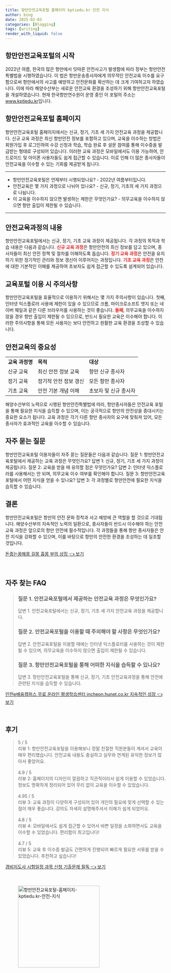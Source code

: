 ```yaml
---
title: 항만안전교육포털 홈페이지 kptiedu.kr 안전 지식
author: bing
date: 2025-02-03
categories: [Blogging]
tags: [writing]
render_with_liquid: false
---
```



<h2 id='항만안전교육포털의 시작'>항만안전교육포털의 시작</h2>

<p>2022년 여름, 한국의 많은 항만에서 잇따른 안전사고가 발생함에 따라 정부는 항만안전특별법을 시행하였습니다. 이 법은 항만운송종사자에게 의무적인 안전교육 이수를 요구함으로써 항만에서의 사고를 예방하고 안전문화를 확산하는 데 크게 기여하고자 하였습니다. 이에 따라 해양수산부는 새로운 안전교육 환경을 조성하기 위해 항만안전교육포털을 개설하였습니다. 현재 한국항만연수원이 운영 중인 이 포털의 주소는 <a href="https://www.kptiedu.kr">www.kptiedu.kr</a>입니다.</p>

<h2 id='항만안전교육포털 홈페이지'>항만안전교육포털 홈페이지</h2>

<p>항만안전교육포털 홈페이지에서는 신규, 정기, 기초 세 가지 안전교육 과정을 제공합니다. 신규 교육 과정은 최신 항만안전 정보를 포함하고 있으며, 교육을 이수하는 방법은 회원가입 후 로그인하여 수강 신청과 학습, 학습 완료 후 설문 참여를 통해 이수증을 발급받는 형태로 구성되어 있습니다. 이러한 교육 과정은 모바일에서도 이용 가능하여, 안드로이드 및 아이폰 사용자들도 쉽게 접근할 수 있습니다. 이로 인해 더 많은 종사자들이 안전교육을 이수할 수 있는 기회를 제공받게 됩니다.</p>

<hr />

<ul>
    <li>항만안전교육포털은 언제부터 시행되었나요? - 2022년 여름부터입니다.</li>
    <li>안전교육은 몇 가지 과정으로 나뉘어 있나요? - 신규, 정기, 기초의 세 가지 과정으로 나뉩니다.</li>
    <li>이 교육을 이수하지 않으면 발생하는 제한은 무엇인가요? - 의무교육을 이수하지 않으면 항만 출입이 제한될 수 있습니다.</li>
</ul>

<hr />

<h2 id='안전교육과정의 내용'>안전교육과정의 내용</h2>

<p>항만안전교육포털에서는 신규, 정기, 기초 교육 과정이 제공됩니다. 각 과정의 목적과 학습 내용은 다음과 같습니다. <b><span style="color: #ee2323;">신규 교육 과정</span></b>은 항만안전의 최신 정보를 담고 있으며, 종사자들이 최신 안전 정책 및 절차를 이해하도록 돕습니다. <b><span style="color: #ee2323;">정기 교육 과정</span></b>은 안전을 유지하기 위한 정기적인 관리와 정보 갱신이 이루어지는 과정입니다. <b><span style="color: #ee2323;">기초 교육 과정</span></b>은 안전에 대한 기본적인 이해를 제공하여 초보자도 쉽게 접근할 수 있도록 설계되어 있습니다.</p>

<h2 id='교육포털 이용 시 주의사항'>교육포털 이용 시 주의사항</h2>

<p>항만안전교육포털을 효율적으로 이용하기 위해서는 몇 가지 주의사항이 있습니다. 첫째, 인터넷 익스플로러 사용에 제한이 있을 수 있으므로 크롬, 마이크로소프트 엣지 또는 네이버 웨일과 같은 다른 브라우저를 사용하는 것이 좋습니다. <b><span style="color: #ee2323;">둘째</span></b>, 의무교육을 이수하지 않을 경우 항만 출입이 제한될 수 있으므로, 반드시 필요한 교육은 이수해야 합니다. 이러한 주의사항을 통해 모든 사용자는 보다 안전하고 원활한 교육 환경을 조성할 수 있습니다.</p>

<h2 id='안전교육의 중요성'>안전교육의 중요성</h2>

<table>
    <tr>
        <td><b>교육 과정명</b></td>
        <td><b>목적</b></td>
        <td><b>대상</b></td>
    </tr>
    <tr>
        <td>신규 교육</td>
        <td>최신 안전 정보 교육</td>
        <td>항만 신규 종사자</td>
    </tr>
    <tr>
        <td>정기 교육</td>
        <td>정기적 안전 정보 갱신</td>
        <td>모든 항만 종사자</td>
    </tr>
    <tr>
        <td>기초 교육</td>
        <td>안전 기본 개념 이해</td>
        <td>초보자 및 신규 종사자</td>
    </tr>
</table>

<p>해양수산부의 노력으로 시행된 항만안전특별법에 따라, 항만종사자들은 안전교육 포털을 통해 필요한 지식을 습득할 수 있으며, 이는 궁극적으로 항만의 안전성을 증대시키는 중요한 요소가 됩니다. 교육 과정은 각기 다른 항만 종사자의 요구에 맞춰져 있어, 모든 종사자가 효과적인 교육을 이수할 수 있습니다.</p>

<h2 id='자주 묻는 질문'>자주 묻는 질문</h2>

<p>항만안전교육포털 이용자들이 자주 묻는 질문들은 다음과 같습니다. 질문 1: 항만안전교육포털에서 제공하는 교육 과정은 무엇인가요? 답변 1: 신규, 정기, 기초 세 가지 과정이 제공됩니다. 질문 2: 교육을 받을 때 유의할 점은 무엇인가요? 답변 2: 인터넷 익스플로러를 사용해서는 안 되며, 의무교육 이수 여부를 확인해야 합니다. 질문 3: 항만안전교육포털에서 어떤 지식을 얻을 수 있나요? 답변 3: 각 과정별로 항만안전에 필요한 지식을 습득할 수 있습니다.</p>

<h2 id='결론'>결론</h2>

<p>항만안전교육포털은 항만의 안전 문화 정착과 사고 예방에 큰 역할을 할 것으로 기대됩니다. 해양수산부의 지속적인 노력의 일환으로, 종사자들이 반드시 이수해야 하는 안전교육 과정은 앞으로의 항만 안전에 필수적입니다. 각 과정들을 통해 항만 종사자들은 안전 지식을 강화할 수 있으며, 이를 바탕으로 항만의 안전한 환경을 조성하는 데 일조할 것입니다.</p>


<p><a class="click-button" title="돈줍는꿈해몽 길몽 흉몽 부의 상징" href="https://adkhouse.github.io/posts/%EB%8F%88%EC%A4%8D%EB%8A%94%EA%BF%88%ED%95%B4%EB%AA%BD-%EA%B8%B8%EB%AA%BD-%ED%9D%89%EB%AA%BD-%EB%B6%80%EC%9D%98-%EC%83%81%EC%A7%95/" rel="dofollow">돈줍는꿈해몽 길몽 흉몽 부의 상징 👈 보기</a></p><br>
<h2 id='자주_찾는_FAQ'>자주 찾는 FAQ</h2>
<div itemscope="" itemtype="https://schema.org/FAQPage"> 
<blockquote> 
<div itemscope="" itemprop="mainEntity" itemtype="https://schema.org/Question"> 
<h3 itemprop="name">질문 1. 안전교육포털에서 제공하는 안전교육 과정은 무엇인가요?</h3> 
<div itemscope="" itemprop="acceptedAnswer" itemtype="https://schema.org/Answer"> 
<span itemprop="text"> 
<p>답변 1. 안전교육포털에서는 신규, 정기, 기초 세 가지 안전교육 과정을 제공합니다.</p> 
</span> 
</div> 
</div> 
<div itemscope="" itemprop="mainEntity" itemtype="https://schema.org/Question"> 
<h3 itemprop="name">질문 2. 안전교육포털을 이용할 때 주의해야 할 사항은 무엇인가요?</h3> 
<div itemscope="" itemprop="acceptedAnswer" itemtype="https://schema.org/Answer"> 
<span itemprop="text"> 
<p>답변 2. 안전교육포털을 이용할 때에는 인터넷 익스플로러를 사용하는 것이 제한될 수 있으며, 의무교육을 이수하지 않으면 출입이 제한될 수 있습니다.</p> 
</span> 
</div> 
</div> 
<div itemscope="" itemprop="mainEntity" itemtype="https://schema.org/Question"> 
<h3 itemprop="name">질문 3. 항만안전교육포털을 통해 어떠한 지식을 습득할 수 있나요?</h3> 
<div itemscope="" itemprop="acceptedAnswer" itemtype="https://schema.org/Answer"> 
<span itemprop="text"> 
<p>답변 3. 항만안전교육포털을 통해 신규, 정기, 기초 안전교육과정을 통해 안전에 관련된 지식을 습득할 수 있습니다.</p> 
</span> 
</div> 
</div> 
</blockquote> 
</div>
<p><a class="click-button" title="인천e배움캠퍼스 무료 온라인 평생학습센터 incheon.hunet.co.kr 지속적인 성장" href="https://adkhouse.github.io/posts/%EC%9D%B8%EC%B2%9Ce%EB%B0%B0%EC%9B%80%EC%BA%A0%ED%8D%BC%EC%8A%A4-%EB%AC%B4%EB%A3%8C-%EC%98%A8%EB%9D%BC%EC%9D%B8-%ED%8F%89%EC%83%9D%ED%95%99%EC%8A%B5%EC%84%BC%ED%84%B0-incheon.hunet.co.kr-%EC%A7%80%EC%86%8D%EC%A0%81%EC%9D%B8-%EC%84%B1%EC%9E%A5/" rel="dofollow">인천e배움캠퍼스 무료 온라인 평생학습센터 incheon.hunet.co.kr 지속적인 성장 👈 보기</a></p><br>
<h2 id='후기'>후기</h2>
<div itemscope itemtype="https://schema.org/Product">
  <blockquote>
  <div itemprop="review" itemscope itemtype="https://schema.org/Review">
      <div itemprop="reviewRating" itemscope itemtype="https://schema.org/Rating"> <span itemprop="ratingValue">5</span> / <span itemprop="bestRating">5</span> </div>
      <span itemprop="reviewBody">리뷰 1: 항만안전교육포털을 이용해보니 정말 친절한 직원분들이 계셔서 교육이 매우 편리했습니다. 안전교육 내용도 충실하고 실무와 연계된 유익한 정보가 많아서 좋았어요.</span>
  </div>
  <br>
  <div itemprop="review" itemscope itemtype="https://schema.org/Review">
      <div itemprop="reviewRating" itemscope itemtype="https://schema.org/Rating"> <span itemprop="ratingValue">4.9</span> / <span itemprop="bestRating">5</span> </div>
      <span itemprop="reviewBody">리뷰 2: 홈페이지의 디자인이 깔끔하고 직관적이라서 쉽게 이용할 수 있었습니다. 정보도 명확하게 정리되어 있어 무리 없이 교육을 이수할 수 있었습니다.</span>
  </div>
  <br>
  <div itemprop="review" itemscope itemtype="https://schema.org/Review">
      <div itemprop="reviewRating" itemscope itemtype="https://schema.org/Rating"> <span itemprop="ratingValue">4.95</span> / <span itemprop="bestRating">5</span> </div>
      <span itemprop="reviewBody">리뷰 3: 교육 과정이 다양하게 구성되어 있어 개인의 필요에 맞게 선택할 수 있는 점이 매우 좋습니다. 강의도 자세히 설명해주셔서 이해가 쉽게 되었어요.</span>
  </div>
  <br>
  <div itemprop="review" itemscope itemtype="https://schema.org/Review">
      <div itemprop="reviewRating" itemscope itemtype="https://schema.org/Rating"> <span itemprop="ratingValue">4.8</span> / <span itemprop="bestRating">5</span> </div>
      <span itemprop="reviewBody">리뷰 4: 모바일에서도 쉽게 접근할 수 있어서 바쁜 일정을 소화하면서도 교육을 이수할 수 있었습니다. 편리함이 최고입니다!</span>
  </div>
  <br>
  <div itemprop="review" itemscope itemtype="https://schema.org/Review">
      <div itemprop="reviewRating" itemscope itemtype="https://schema.org/Rating"> <span itemprop="ratingValue">4.7</span> / <span itemprop="bestRating">5</span> </div>
      <span itemprop="reviewBody">리뷰 5: 교육 후 이수증 발급도 간편하게 진행되어 빠르게 필요한 서류를 받을 수 있었습니다. 추천하고 싶습니다!</span>
  </div>
  </blockquote>
</div>
<p><a class="click-button" title="경비지도사 시험일정 과목 신청 기출문제 필독" href="https://adkhouse.github.io/posts/%EA%B2%BD%EB%B9%84%EC%A7%80%EB%8F%84%EC%82%AC-%EC%8B%9C%ED%97%98%EC%9D%BC%EC%A0%95-%EA%B3%BC%EB%AA%A9-%EC%8B%A0%EC%B2%AD-%EA%B8%B0%EC%B6%9C%EB%AC%B8%EC%A0%9C-%ED%95%84%EB%8F%85/" rel="dofollow">경비지도사 시험일정 과목 신청 기출문제 필독 👈 보기</a></p><br>
<figure class="image"><img src="https://adkhouse.github.io/assets/img/thumbnail/항만안전교육포털-홈페이지-kptiedu.kr-안전-지식.webp" alt="항만안전교육포털-홈페이지-kptiedu.kr-안전-지식" width="256" height="256"></figure>